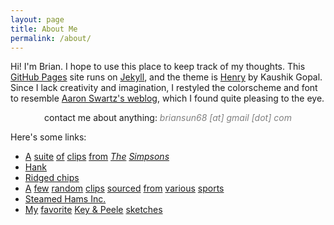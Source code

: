 ```yaml
---
layout: page
title: About Me
permalink: /about/
---
```


Hi! I'm Brian. I hope to use this place to keep track of my thoughts.
This [GitHub Pages][pages] site runs on [Jekyll][jekyll], and the theme is
[Henry][henry] by Kaushik Gopal. Since I lack creativity and
imagination, I restyled the colorscheme and font to resemble [Aaron
Swartz's weblog][swartz], which I found quite pleasing to the eye.

<p style="text-align: center;">contact me about anything: <span style="color: grey; font-style: italic">briansun68 [at] gmail [dot] com</span></p>

<!--- Here's a few links:
- [goodreads][goodreads]
- [Letterboxd][Letterboxd]
- [RYM][RYM] --->

Here's some links:
- [A][simpsons-1] [suite][simpsons-2] [of][simpsons-3] [clips][simpsons-4]
  [from][simpsons-5] [_The_][simpsons-6] [_Simpsons_][simpsons-7]
- [Hank][hank]
- [Ridged chips][ridged-chips]
- [A][sports-quote-1] [few][sports-quote-2] [random][sports-quote-3] [clips][sports-quote-4] [sourced][sports-quote-5] [from][sports-quote-6] [various][sports-quote-7] [sports][sports-quote-8]
- [Steamed Hams Inc.][steamed-hams-inc]
- [My][kp-1] [favorite][kp-2] [Key & Peele][kp-3] [sketches][kp-4]

[pages]:  https://pages.github.com
[jekyll]: https://jekyllrb.com
[henry]:  https://github.com/kaushikgopal/henry-jekyll/blob/main/README.md#henry-in-the-wild
[swartz]:  http://www.aaronsw.com/weblog/

[goodreads]: https://www.goodreads.com/brian_sun
[Letterboxd]: https://letterboxd.com/bsun/
[RYM]: https://rateyourmusic.com/~bsun

[hank]: https://www.nytimes.com/2022/02/20/us/lake-tahoe-bear.html
[kp-1]: https://www.youtube.com/watch?v=4k-Dd71CqnM
[kp-2]: https://www.youtube.com/watch?v=gMrNQbW5Am8
[kp-3]: https://www.youtube.com/watch?v=9-GRzu6zbS0
[kp-4]: https://www.youtube.com/watch?v=btAa1JZczLQ
[ridged-chips]: https://www.youtube.com/watch?v=bBO4zb3k5_A
[simpsons-1]: https://www.youtube.com/watch?v=R9agqhDpv4E
[simpsons-2]: https://www.youtube.com/watch?v=Ypx0Q2t_R1g
[simpsons-3]: https://www.youtube.com/watch?v=2EwvmpFC1Fo
[simpsons-4]: https://www.youtube.com/watch?v=JQH2rmQ5-vk
[simpsons-5]: https://www.youtube.com/watch?v=dgct3Jn8pFA
[simpsons-6]: https://www.youtube.com/watch?v=iHT2S-DxFsY
[simpsons-7]: https://www.youtube.com/watch?v=_YPK1iLqg5c
[sports-quote-1]: https://youtu.be/0U3ximZ9syQ?t=18
[sports-quote-2]: https://youtu.be/cQeJ8YQuqh8?t=16
[sports-quote-3]: https://youtu.be/H0qc7WZvEAY?t=3
[sports-quote-4]: https://www.youtube.com/watch?v=gKQOXYB2cd8
[sports-quote-5]: https://youtu.be/NSnAvhvfniw?t=31
[sports-quote-6]: https://www.youtube.com/watch?v=ZQq0a-AjSu0
[sports-quote-7]: https://youtu.be/2nC9z57MuaI?t=390
[sports-quote-8]: https://www.youtube.com/watch?v=csLW27ga_vY
[steamed-hams-inc]: https://www.youtube.com/watch?v=aRsOBFhNjVM
